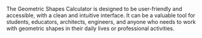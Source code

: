 The Geometric Shapes Calculator is designed to be user-friendly and accessible, with a clean and intuitive interface. 
It can be a valuable tool for students, educators, architects, engineers, and anyone who needs to work with geometric shapes in their daily lives or professional activities.
